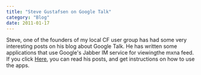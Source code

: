 ```yaml
---
title: "Steve Gustafsen on Google Talk"
category: "Blog"
date: 2011-01-17
---
```



Steve, one of the founders of my local CF user group has had some very interesting posts on his blog about Google Talk. He has written some applications that use Google's Jabber IM service for viewingthe mxna feed. If you click [Here](http://blog.geopoly.com/index.cfm?mode=entry&entry=03F8D771-10DC-9683-32C50085B4FBE721), you can read his posts, and get instructions on how to use the apps.